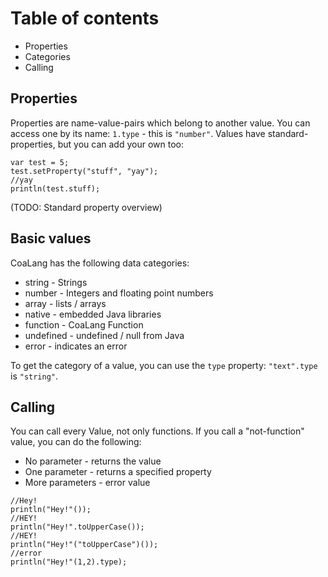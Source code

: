 # Table of contents
* Properties
* Categories
* Calling

## Properties
Properties are name-value-pairs which belong to another value. You can access one by its name: `1.type` - this is `"number"`.
Values have standard-properties, but you can add your own too:

```
var test = 5;
test.setProperty("stuff", "yay");
//yay
println(test.stuff);
```
(TODO: Standard property overview)

## Basic values
CoaLang has the following data categories:
* string - Strings
* number - Integers and floating point numbers
* array - lists / arrays
* native - embedded Java libraries
* function - CoaLang Function
* undefined - undefined / null from Java
* error - indicates an error

To get the category of a value, you can use the `type` property: `"text".type` is `"string"`.

## Calling
You can call every Value, not only functions. If you call a "not-function" value, you can do the following:
* No parameter - returns the value
* One parameter - returns a specified property
* More parameters - error value

```
//Hey!
println("Hey!"());
//HEY!
println("Hey!".toUpperCase());
//HEY!
println("Hey!"("toUpperCase")());
//error
println("Hey!"(1,2).type);
```
